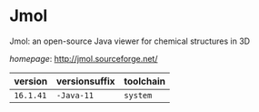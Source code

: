 # Jmol

Jmol: an open-source Java viewer for chemical structures in 3D

*homepage*: <http://jmol.sourceforge.net/>

version | versionsuffix | toolchain
--------|---------------|----------
``16.1.41`` | ``-Java-11`` | ``system``
